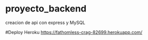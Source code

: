 # proyecto_backend
creacion de api con express y MySQL

#Deploy Heroku
https://fathomless-crag-82699.herokuapp.com/
